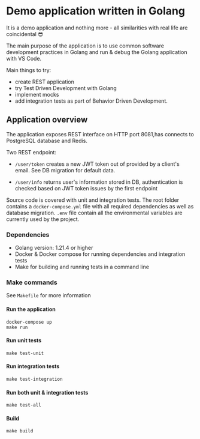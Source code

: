 # Demo application written in Golang
It is a demo application and nothing more - all similarities with real life are coincidental 😎

The main purpose of the application is to use common software development practices in Golang and run & debug the Golang application with VS Code.

Main things to try:
- create REST application
- try Test Driven Development with Golang
- implement mocks
- add integration tests as part of Behavior Driven Development.

## Application overview

The application exposes REST interface on HTTP port 8081,has connects to PostgreSQL database and Redis. 

Two REST endpoint:
- `/user/token`
  creates a new JWT token out of provided by a client's email. See DB migration for default data.

- `/user/info`
  returns user's information stored in DB, authentication is checked based on JWT token issues by the first endpoint

Source code is covered with unit and integration tests. The root folder contains 
a `docker-compose.yml` file with all required dependencies as well as database migration. `.env` file contain all the environmental variables are 
currently used by the project. 

### Dependencies

- Golang version: 1.21.4 or higher
- Docker & Docker compose for running dependencies and integration tests
- Make for building and running tests in a command line

### Make commands

See `Makefile` for more information

#### Run the application

```shell
docker-compose up
make run
```

#### Run unit tests

```shell
make test-unit
```

#### Run integration tests

```shell
make test-integration
```

#### Run both unit & integration tests

```shell
make test-all
```

#### Build

```shell
make build
```
